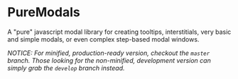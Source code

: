 PureModals
==========
A "pure" javascript modal library for creating tooltips, interstitials, very basic and simple modals, or even complex step-based modal windows.

*NOTICE: For minified, production-ready version, checkout the `master` branch. Those looking for the non-minified, development version can simply grab the `develop` branch instead.*
